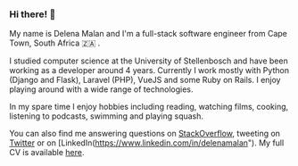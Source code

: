 ### Hi there! 👋

My name is Delena Malan and I'm a full-stack software engineer from
Cape Town, South Africa :south_africa: .

I studied computer science at the University of Stellenbosch and have been working as a 
developer around 4 years. Currently I work mostly with Python (Django and Flask), Laravel (PHP), VueJS and some Ruby on Rails. I enjoy
playing around with a wide range of technologies.

In my spare time I enjoy hobbies including reading, watching films, cooking, listening to podcasts, swimming and playing squash.

You can also find me answering questions on [StackOverflow](https://stackoverflow.com/users/3486675/delena-malan),
  tweeting on 
  [Twitter](https://twitter.com/delenamalan) or on
  [LinkedIn(https://www.linkedin.com/in/delenamalan"). My full CV is 
available [here](https://gist.github.com/delenamalan/4ae9986977e220fccdf665653db2b98c#file-delena-malan-cv-pdf).

<!--
**delenamalan/delenamalan** is a ✨ _special_ ✨ repository because its `README.md` (this file) appears on your GitHub profile.

Here are some ideas to get you started:

- 🔭 I’m currently working on ...
- 🌱 I’m currently learning ...
- 👯 I’m looking to collaborate on ...
- 🤔 I’m looking for help with ...
- 💬 Ask me about ...
- 📫 How to reach me: ...
- 😄 Pronouns: ...
- ⚡ Fun fact: ...
-->
